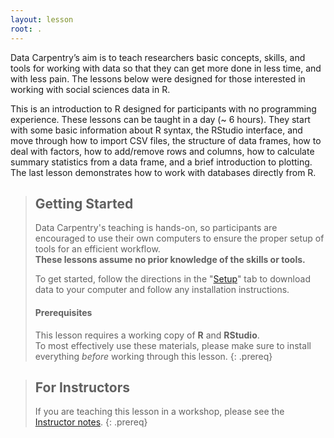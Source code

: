 ```yaml
---
layout: lesson
root: .
---
```


Data Carpentry’s aim is to teach researchers basic concepts, skills, 
and tools for working with data so that they can get more done in 
less time, and with less pain. The lessons below were designed for 
those interested in working with social sciences data in R.

This is an introduction to R designed for participants with no 
programming experience. These lessons can be taught in a day (~ 6 
hours). They start with some basic information about R syntax, the 
RStudio interface, and move through how to import CSV files, the 
structure of data frames, how to deal with factors, how to add/remove
rows and columns, how to calculate summary statistics from a data 
frame, and a brief introduction to plotting. The last lesson 
demonstrates how to work with databases directly from R.

> ## Getting Started
>
> Data Carpentry's teaching is hands-on, so participants are encouraged to use
> their own computers to ensure the proper setup of tools for an efficient
> workflow. <br>**These lessons assume no prior knowledge of the skills or tools.**
>
> To get started, follow the directions in the "[Setup](setup/)" tab to
> download data to your computer and follow any installation instructions.
>
> #### Prerequisites
>
> This lesson requires a working copy of **R** and **RStudio**.
> <br>To most effectively use these materials, please make sure to install
> everything *before* working through this lesson.
{: .prereq}

> ## For Instructors
> If you are teaching this lesson in a workshop, please see the
> [Instructor notes](guide/).
{: .prereq}

